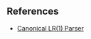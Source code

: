## References
- [Canonical LR(1) Parser](https://www.cs.clemson.edu/course/cpsc827/material/LRk/LR1.pdf)